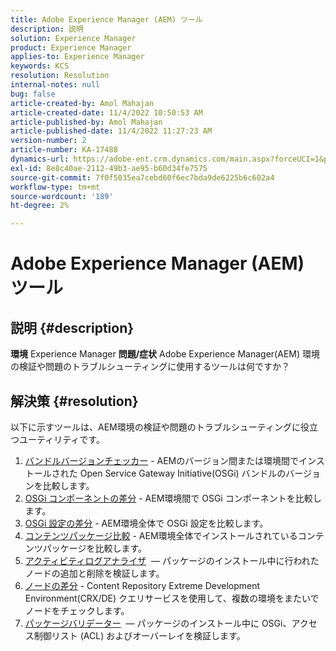 ```yaml
---
title: Adobe Experience Manager (AEM) ツール
description: 説明
solution: Experience Manager
product: Experience Manager
applies-to: Experience Manager
keywords: KCS
resolution: Resolution
internal-notes: null
bug: false
article-created-by: Amol Mahajan
article-created-date: 11/4/2022 10:50:53 AM
article-published-by: Amol Mahajan
article-published-date: 11/4/2022 11:27:23 AM
version-number: 2
article-number: KA-17488
dynamics-url: https://adobe-ent.crm.dynamics.com/main.aspx?forceUCI=1&pagetype=entityrecord&etn=knowledgearticle&id=e87d6a88-2e5c-ed11-9561-6045bd006704
exl-id: 8e8c40ae-2112-49b3-ae95-b60d34fe7575
source-git-commit: 7f0f5035ea7cebd60f6ec7bda9de6225b6c602a4
workflow-type: tm+mt
source-wordcount: '189'
ht-degree: 2%

---
```


# Adobe Experience Manager (AEM) ツール

## 説明 {#description}

<b>環境</b>
Experience Manager
<b>問題/症状</b>
Adobe Experience Manager(AEM) 環境の検証や問題のトラブルシューティングに使用するツールは何ですか？


## 解決策 {#resolution}

以下に示すツールは、AEM環境の検証や問題のトラブルシューティングに役立つユーティリティです。<br>
1. [バンドルバージョンチェッカー](https://helpx.adobe.com/experience-manager/kb/tools/bundle-version-checker.html) - AEMのバージョン間または環境間でインストールされた Open Service Gateway Initiative(OSGi) バンドルのバージョンを比較します。
2. [OSGi コンポーネントの差分](https://helpx.adobe.com/experience-manager/kb/tools/osgi-component-diff.html) - AEM環境間で OSGi コンポーネントを比較します。
3. [OSGi 設定の差分](https://helpx.adobe.com/experience-manager/kb/tools/osgi-configuration-diff.html) - AEM環境全体で OSGi 設定を比較します。
4. [コンテンツパッケージ比較](https://helpx.adobe.com/experience-manager/kb/tools/content-package-comparator.html) - AEM環境全体でインストールされているコンテンツパッケージを比較します。
5. [アクティビティログアナライザ](https://helpx.adobe.com/experience-manager/kb/tools/activity-log-analyzer.html)  — パッケージのインストール中に行われたノードの追加と削除を検証します。
6. [ノードの差分](https://helpx.adobe.com/experience-manager/kb/tools/aem-node-diff.html) - Content Repository Extreme Development Environment(CRX/DE) クエリサービスを使用して、複数の環境をまたいでノードをチェックします。
7. [パッケージバリデーター](https://helpx.adobe.com/experience-manager/6-4/sites/administering/using/package-manager.html#ValidatingPackages)  — パッケージのインストール中に OSGi、アクセス制御リスト (ACL) およびオーバーレイを検証します。
